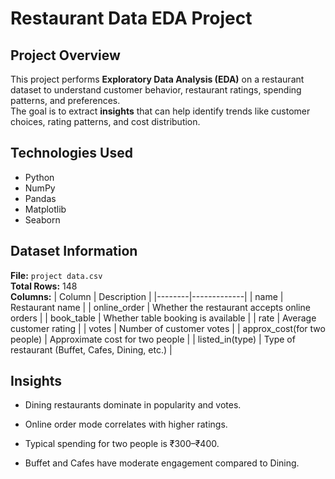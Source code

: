 # Restaurant Data EDA Project

## Project Overview
This project performs **Exploratory Data Analysis (EDA)** on a restaurant dataset to understand customer behavior, restaurant ratings, spending patterns, and preferences.  
The goal is to extract **insights** that can help identify trends like customer choices, rating patterns, and cost distribution.

## Technologies Used
- Python
- NumPy
- Pandas
- Matplotlib
- Seaborn

## Dataset Information
**File:** `project data.csv`  
**Total Rows:** 148  
**Columns:**
| Column | Description |
|--------|-------------|
| name | Restaurant name |
| online_order | Whether the restaurant accepts online orders |
| book_table | Whether table booking is available |
| rate | Average customer rating |
| votes | Number of customer votes |
| approx_cost(for two people) | Approximate cost for two people |
| listed_in(type) | Type of restaurant (Buffet, Cafes, Dining, etc.) |

## Insights

- Dining restaurants dominate in popularity and votes.

- Online order mode correlates with higher ratings.

- Typical spending for two people is ₹300–₹400.

- Buffet and Cafes have moderate engagement compared to Dining.
